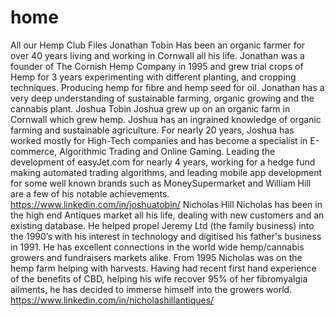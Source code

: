 # home
All our Hemp Club Files
Jonathan Tobin
Has been an organic farmer for over 40 years living and working in Cornwall all his life. Jonathan was a founder of The Cornish Hemp Company in 1995 and grew trial crops of Hemp for 3 years experimenting with different planting, and cropping techniques. Producing hemp for fibre and hemp seed for oil. Jonathan has a very deep understanding of sustainable farming, organic growing and the cannabis plant.
Joshua Tobin
Joshua grew up on an organic farm in Cornwall which grew hemp. Joshua has an ingrained knowledge of organic farming and sustainable agriculture. For nearly 20 years, Joshua has worked mostly for High-Tech companies and has become a specialist in E-commerce, Algorithmic Trading and Online Gaming. Leading the development of easyJet.com for nearly 4 years, working for a hedge fund making automated trading algorithms, and leading mobile app development for some well known brands such as MoneySupermarket and William Hill are a few of his notable achievements. https://www.linkedin.com/in/joshuatobin/
Nicholas Hill
Nicholas has been in the high end Antiques market all his life, dealing with new customers and an existing database.  He helped propel Jeremy Ltd (the family business) into the 1990’s with his interest in technology and digitised his father's business in 1991. He has excellent connections in the world wide hemp/cannabis growers and fundraisers markets alike.  From 1995 Nicholas was on the hemp farm helping with harvests.  Having had recent first hand experience of the benefits of CBD, helping his wife recover 95% of her fibromyalgia ailments, he has decided to immerse himself into the growers world.  https://www.linkedin.com/in/nicholashillantiques/
